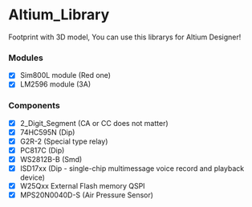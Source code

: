 # Altium_Library

 Footprint with 3D model, You can use this librarys for Altium Designer!
 
 ### Modules
- [x] Sim800L module (Red one)
- [x] LM2596 module (3A)

### Components
- [x] 2_Digit_Segment (CA or CC does not matter)
- [x] 74HC595N (Dip)
- [x] G2R-2 (Special type relay)
- [x] PC817C (Dip)
- [x] WS2812B-B (Smd)
- [x] ISD17xx (Dip - single-chip multimessage voice record and playback device)
- [x] W25Qxx External Flash memory QSPI
- [x] MPS20N0040D-S (Air Pressure Sensor)
